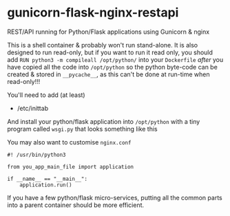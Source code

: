 # gunicorn-flask-nginx-restapi
REST/API running for Python/Flask applications using Gunicorn &amp; nginx

This is a shell container & probably won't run stand-alone. It is also
designed to run read-only, but if you want to run it read only, you
should add `RUN python3 -m compileall /opt/python/` into your `Dockerfile`
*after* you have copied all the code into `/opt/python` so the python byte-code
can be created & stored in `__pycache__`, as this can't be done at run-time when read-only!!!

You'll need to add (at least)

- /etc/inittab

And install your python/flask application into `/opt/python` with a tiny program called
`wsgi.py` that looks something like this

You may also want to customise `nginx.conf`

```
#! /usr/bin/python3

from you_app_main_file import application

if __name__ == "__main__":
    application.run()
```

If you have a few python/flask micro-services, putting all the common parts
into a parent container should be more efficient.
